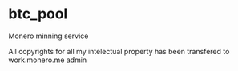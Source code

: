 # btc_pool
Monero minning service

All copyrights for all my intelectual property has been transfered to work.monero.me admin
